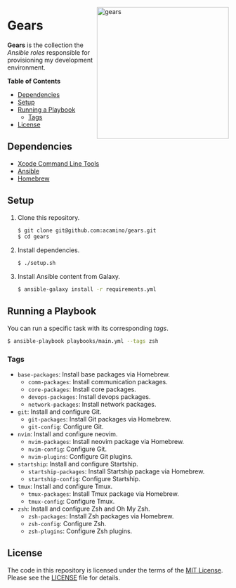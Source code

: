 <img src="https://dl.dropboxusercontent.com/s/olwj8m8xwcjn6i2/gears.svg"
     alt="gears"
     align="right"
     width="300;" />

# Gears

**Gears** is the collection the _Ansible roles_ responsible for provisioning my
development environment.

**Table of Contents**
<!-- TOC GFM -->

* [Dependencies](#dependencies)
* [Setup](#setup)
* [Running a Playbook](#running-a-playbook)
    * [Tags](#tags)
* [License](#license)

<!-- /TOC -->

## Dependencies

- [Xcode Command Line Tools](https://developer.apple.com/xcode/resources/)
- [Ansible](https://docs.ansible.com/)
- [Homebrew](https://brew.sh/)

## Setup

1. Clone this repository.
   ```bash
   $ git clone git@github.com:acamino/gears.git
   $ cd gears
   ```
1. Install dependencies.
   ```bash
   $ ./setup.sh
   ```
1. Install Ansible content from Galaxy.
   ```bash
   $ ansible-galaxy install -r requirements.yml
   ```

## Running a Playbook

You can run a specific task with its corresponding _tags_.

```bash
$ ansible-playbook playbooks/main.yml --tags zsh
```

### Tags

* `base-packages`: Install base packages via Homebrew.
  * `comm-packages`: Install communication packages.
  * `core-packages`: Install core packages.
  * `devops-packages`: Install devops packages.
  * `network-packages`: Install network packages.
* `git`: Install and configure Git.
  * `git-packages`: Install Git packages via Homebrew.
  * `git-config`: Configure Git.
* `nvim`: Install and configure neovim.
  * `nvim-packages`: Install neovim package via Homebrew.
  * `nvim-config`: Configure Git.
  * `nvim-plugins`: Configure Git plugins.
* `startship`: Install and configure Startship.
  * `startship-packages`: Install Startship package via Homebrew.
  * `startship-config`: Configure Startship.
* `tmux`: Install and configure Tmux.
  * `tmux-packages`: Install Tmux package via Homebrew.
  * `tmux-config`: Configure Tmux.
* `zsh`: Install and configure Zsh and Oh My Zsh.
  * `zsh-packages`: Install Zsh packages via Homebrew.
  * `zsh-config`: Configure Zsh.
  * `zsh-plugins`: Configure Zsh plugins.

## License

The code in this repository is licensed under the terms of the
[MIT License](http://www.opensource.org/licenses/mit-license.html).
Please see the [LICENSE](LICENSE) file for details.
